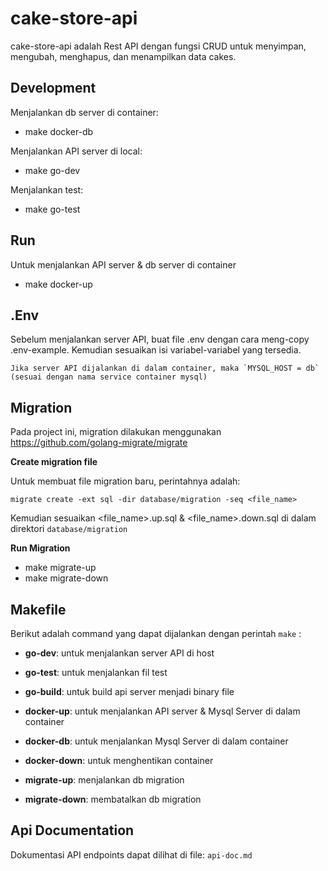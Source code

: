# cake-store-api

cake-store-api adalah Rest API dengan fungsi CRUD untuk menyimpan, mengubah, menghapus, dan menampilkan data cakes.

## Development
Menjalankan db server di container:
- make docker-db

Menjalankan API server di local:
- make go-dev

Menjalankan test:
- make go-test


## Run
Untuk menjalankan API server & db server di container
- make docker-up


## .Env

Sebelum menjalankan server API, buat file .env dengan cara meng-copy .env-example.
Kemudian sesuaikan isi variabel-variabel yang tersedia.

```
Jika server API dijalankan di dalam container, maka `MYSQL_HOST = db` (sesuai dengan nama service container mysql)
```


## Migration

Pada project ini, migration dilakukan menggunakan https://github.com/golang-migrate/migrate

__Create migration file__

Untuk membuat file migration baru, perintahnya adalah:

```migrate create -ext sql -dir database/migration -seq <file_name>```

Kemudian sesuaikan <file_name>.up.sql & <file_name>.down.sql di dalam direktori `database/migration`

__Run Migration__

- make migrate-up
- make migrate-down


## Makefile

Berikut adalah command yang dapat dijalankan dengan perintah `make` <command>:

- __go-dev__: untuk menjalankan server API di host
- __go-test__: untuk menjalankan fil test
- __go-build__: untuk build api server menjadi binary file

- __docker-up__: untuk menjalankan API server & Mysql Server di dalam container
- __docker-db__: untuk menjalankan Mysql Server di dalam container
- __docker-down__: untuk menghentikan container
- __migrate-up__: menjalankan db migration
- __migrate-down__: membatalkan db migration


## Api Documentation
Dokumentasi API endpoints dapat dilihat di file: `api-doc.md`